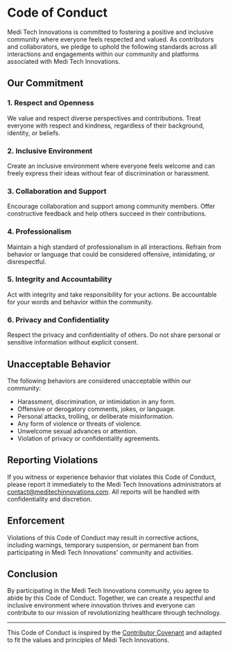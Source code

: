 # Code of Conduct

Medi Tech Innovations is committed to fostering a positive and inclusive community where everyone feels respected and valued. As contributors and collaborators, we pledge to uphold the following standards across all interactions and engagements within our community and platforms associated with Medi Tech Innovations.

## Our Commitment

### 1. Respect and Openness

We value and respect diverse perspectives and contributions. Treat everyone with respect and kindness, regardless of their background, identity, or beliefs.

### 2. Inclusive Environment

Create an inclusive environment where everyone feels welcome and can freely express their ideas without fear of discrimination or harassment.

### 3. Collaboration and Support

Encourage collaboration and support among community members. Offer constructive feedback and help others succeed in their contributions.

### 4. Professionalism

Maintain a high standard of professionalism in all interactions. Refrain from behavior or language that could be considered offensive, intimidating, or disrespectful.

### 5. Integrity and Accountability

Act with integrity and take responsibility for your actions. Be accountable for your words and behavior within the community.

### 6. Privacy and Confidentiality

Respect the privacy and confidentiality of others. Do not share personal or sensitive information without explicit consent.

## Unacceptable Behavior

The following behaviors are considered unacceptable within our community:

- Harassment, discrimination, or intimidation in any form.
- Offensive or derogatory comments, jokes, or language.
- Personal attacks, trolling, or deliberate misinformation.
- Any form of violence or threats of violence.
- Unwelcome sexual advances or attention.
- Violation of privacy or confidentiality agreements.

## Reporting Violations

If you witness or experience behavior that violates this Code of Conduct, please report it immediately to the Medi Tech Innovations administrators at [contact@meditechinnovations.com](mailto:contact@meditechinnovations.com). All reports will be handled with confidentiality and discretion.

## Enforcement

Violations of this Code of Conduct may result in corrective actions, including warnings, temporary suspension, or permanent ban from participating in Medi Tech Innovations' community and activities.

## Conclusion

By participating in the Medi Tech Innovations community, you agree to abide by this Code of Conduct. Together, we can create a respectful and inclusive environment where innovation thrives and everyone can contribute to our mission of revolutionizing healthcare through technology.

---

This Code of Conduct is inspired by the [Contributor Covenant](https://www.contributor-covenant.org/version/2/0/code_of_conduct.html) and adapted to fit the values and principles of Medi Tech Innovations.

